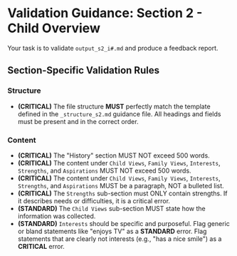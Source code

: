 # Validation Guidance: Section 2 - Child Overview

Your task is to validate `output_s2_i#.md` and produce a feedback report.

## Section-Specific Validation Rules

### Structure
*   **(CRITICAL)** The file structure **MUST** perfectly match the template defined in the `_structure_s2.md` guidance file. All headings and fields must be present and in the correct order.

### Content
*   **(CRITICAL)** The "History" section MUST NOT exceed 500 words.
*   **(CRITICAL)** The content under `Child Views`, `Family Views`, `Interests`, `Strengths`, and `Aspirations` MUST NOT exceed 500 words.
*   **(CRITICAL)** The content under `Child Views`, `Family Views`, `Interests`, `Strengths`, and `Aspirations` MUST be a paragraph, NOT a bulleted list.
*   **(CRITICAL)** The `Strengths` sub-section must ONLY contain strengths. If it describes needs or difficulties, it is a critical error.
*   **(STANDARD)** The `Child Views` sub-section MUST state how the information was collected.
*   **(STANDARD)** `Interests` should be specific and purposeful. Flag generic or bland statements like "enjoys TV" as a **STANDARD** error. Flag statements that are clearly not interests (e.g., "has a nice smile") as a **CRITICAL** error.




